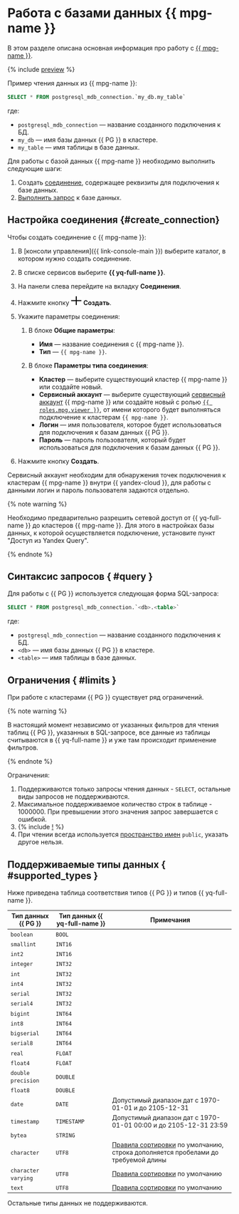 # Работа с базами данных {{ mpg-name }}

В этом разделе описана основная информация про работу с [{{ mpg-name }}](https://cloud.yandex.ru/services/managed-postgresql).

{% include [preview](../_includes/preview.md) %}


Пример чтения данных из {{ mpg-name }}:

```sql
SELECT * FROM postgresql_mdb_connection.`my_db.my_table`
```

где:
* `postgresql_mdb_connection` — название созданного подключения к БД.
* `my_db` — имя базы данных {{ PG }} в кластере.
* `my_table` — имя таблицы в базе данных.


Для работы с базой данных {{ mpg-name }} необходимо выполнить следующие шаги:
1. Создать [соединение](../concepts/glossary.md#connection), содержащее реквизиты для подключения к базе данных.
1. [Выполнить запрос](#query) к базе данных.

## Настройка соединения {#create_connection}

Чтобы создать соединение с {{ mpg-name }}:
1. В [консоли управления]({{ link-console-main }}) выберите каталог, в котором нужно создать соединение.
1. В списке сервисов выберите **{{ yq-full-name }}**.
1. На панели слева перейдите на вкладку **Соединения**.
1. Нажмите кнопку ![info](../../_assets/plus.svg) **Создать**.
1. Укажите параметры соединения:

   1. В блоке **Общие параметры**:

      * **Имя** — название соединения с {{ mpg-name }}.
      * **Тип** — `{{ mpg-name }}`.

   1. В блоке **Параметры типа соединения**:

      * **Кластер** — выберите существующий кластер {{ mpg-name }} или создайте новый.
      * **Сервисный аккаунт** — выберите существующий [сервисный аккаунт](../../iam/concepts/users/service-accounts.md) {{ mpg-name }} или создайте новый с ролью [`{{ roles.mpg.viewer }}`](../../managed-postgresql/security/index.md#mpg-viewer), от имени которого будет выполняться подключение к кластерам `{{ mpg-name }}`.
      * **Логин**  — имя пользователя, которое будет использоваться для подключения к базам данных {{ PG }}.
      * **Пароль**  — пароль пользователя, который будет использоваться для подключения к базам данных {{ PG }}.


1. Нажмите кнопку **Создать**.

Сервисный аккаунт необходим для обнаружения точек подключения к кластерам {{ mpg-name }} внутри {{ yandex-cloud }}, для работы с данными логин и пароль пользователя задаются отдельно.

{% note warning %}

Необходимо предварительно разрешить сетевой доступ от {{ yq-full-name }} до кластеров {{ mpg-name }}. Для этого в настройках базы данных, к которой осуществляется подключение, установите пункт "Доступ из Yandex Query".

{% endnote %}

## Синтаксис запросов { #query }
Для работы с {{ PG }} используется следующая форма SQL-запроса:

```sql
SELECT * FROM postgresql_mdb_connection.`<db>.<table>`
```

где:
* `postgresql_mdb_connection` — название созданного подключения к БД.
* `<db>` — имя базы данных {{ PG }} в кластере.
* `<table>` — имя таблицы в базе данных.

## Ограничения { #limits }

При работе с кластерами {{ PG }} существует ряд ограничений.

{% note warning %}

В настоящий момент независимо от указанных фильтров для чтения таблиц {{ PG }}, указанных в SQL-запросе, все данные из таблицы считываются в {{ yq-full-name }} и уже там происходит применение фильтров.

{% endnote %}

Ограничения:
1. Поддерживаются только запросы чтения данных - `SELECT`, остальные виды запросов не поддерживаются.
1. Максимальное поддерживаемое количество строк в таблице - 1000000. При превышении этого значения запрос завершается с ошибкой.
1. {% include [!](_includes/datetime_limits.md) %}
1. При чтении всегда используется [пространство имен](https://www.postgresql.org/docs/current/catalog-pg-namespace.html) `public`, указать другое нельзя.


## Поддерживаемые типы данных { #supported_types }

Ниже приведена таблица соответствия типов {{ PG }} и типов {{ yq-full-name }}.

|Тип данных {{ PG }}|Тип данных {{ yq-full-name }}|Примечания|
|---|----|------|
|`boolean`|`BOOL`||
|`smallint`|`INT16`||
|`int2`|`INT16`||
|`integer`|`INT32`||
|`int`|`INT32`||
|`int4`|`INT32`||
|`serial`|`INT32`||
|`serial4`|`INT32`||
|`bigint`|`INT64`||
|`int8`|`INT64`||
|`bigserial`|`INT64`||
|`serial8`|`INT64`||
|`real`|`FLOAT`||
|`float4`|`FLOAT`||
|`double precision`|`DOUBLE`||
|`float8`|`DOUBLE`||
|`date`|`DATE`|Допустимый диапазон дат с 1970-01-01 и до 2105-12-31|
|`timestamp`|`TIMESTAMP`|Допустимый диапазон дат с 1970-01-01 00:00 и до 2105-12-31 23:59|
|`bytea`|`STRING`||
|`character`|`UTF8`|[Правила сортировки](https://www.postgresql.org/docs/current/collation.html) по умолчанию, строка дополняется пробелами до требуемой длины|
|`character varying`|`UTF8`|[Правила сортировки](https://www.postgresql.org/docs/current/collation.html) по умолчанию|
|`text`|`UTF8`|[Правила сортировки](https://www.postgresql.org/docs/current/collation.html) по умолчанию|

Остальные типы данных не поддерживаются.

